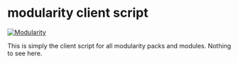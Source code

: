 # modularity client script
[![Modularity](https://img.shields.io/badge/modularity-v0.1.2-orange.svg)]()

This is simply the client script for all modularity packs and modules. Nothing to see here.
